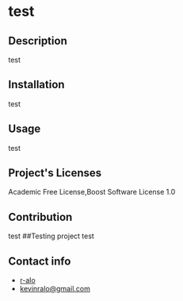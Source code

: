 # test
  ## Description
  test
  ## Installation 
  test
  ## Usage
  test
  ## Project's Licenses
  Academic Free License,Boost Software License 1.0
  ## Contribution
  test
  ##Testing project
  test
  ## Contact info
  - [r-alo](https://github.com/r-alo)
  - [kevinralo@gmail.com](mailto:kevinralo@gmail.com)

